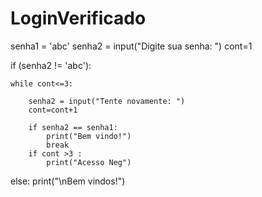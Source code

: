 # LoginVerificado
senha1 = 'abc'
senha2 = input("Digite sua senha: ")
cont=1

if (senha2 != 'abc'):

    while cont<=3:

        senha2 = input("Tente novamente: ")
        cont=cont+1

        if senha2 == senha1:
            print("Bem vindo!")
            break
        if cont >3 :
            print("Acesso Neg")
else:
    print("\nBem vindos!")
